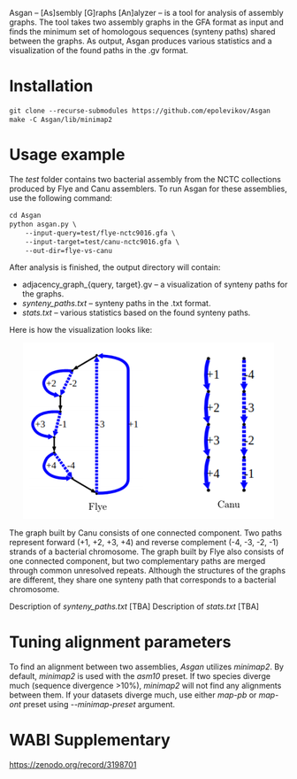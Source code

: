 Asgan – [As]sembly [G]raphs [An]alyzer – is a tool for analysis of assembly graphs.
The tool takes two assembly graphs in the GFA format as input and finds the minimum set
of homologous sequences (synteny paths) shared between the graphs. As output, Asgan
produces various statistics and a visualization of the found paths in the .gv format.

# Installation
```
git clone --recurse-submodules https://github.com/epolevikov/Asgan
make -C Asgan/lib/minimap2
```

# Usage example
The _test_ folder contains two bacterial assembly from the NCTC collections produced by Flye
and Canu assemblers. To run Asgan for these assemblies, use the following command:
```
cd Asgan
python asgan.py \
    --input-query=test/flye-nctc9016.gfa \
    --input-target=test/canu-nctc9016.gfa \
    --out-dir=flye-vs-canu
```
After analysis is finished, the output directory will contain:
* adjacency_graph_{query, target}.gv – a visualization of synteny paths for the graphs.
* _synteny_paths.txt_ – synteny paths in the .txt format.
* _stats.txt_ – various statistics based on the found synteny paths.

Here is how the visualization looks like:

<p align="center">
    <img src="https://github.com/epolevikov/Asgan/blob/master/example.png">
</p>

The graph built by Canu consists of one connected component. Two paths represent forward (+1, +2, +3, +4) and
reverse complement (-4, -3, -2, -1) strands of a bacterial chromosome. The graph built by Flye also consists of
one connected component, but two complementary paths are merged through common unresolved repeats. Although the
structures of the graphs are different, they share one synteny path that corresponds to a bacterial chromosome.

Description of _synteny_paths.txt_ [TBA]
Description of _stats.txt_ [TBA]

# Tuning alignment parameters

To find an alignment between two assemblies, _Asgan_ utilizes _minimap2_. By default, _minimap2_ is
used with the _asm10_ preset. If two species diverge much (sequence divergence >10%), _minimap2_
will not find any alignments between them. If your datasets diverge much, use either _map-pb_ or _map-ont_ preset
using _--minimap-preset_ argument.

# WABI Supplementary

https://zenodo.org/record/3198701

